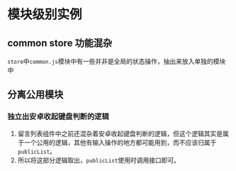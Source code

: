# 模块级别实例


## common store 功能混杂
`store`中`common.js`模块中有一些并非是全局的状态操作，抽出来放入单独的模块中


## 分离公用模块
### 独立出安卓收起键盘判断的逻辑
1. 留言列表组件中之前还混杂着安卓收起键盘判断的逻辑，但这个逻辑其实是属于一个公用的逻辑，其他有输入操作的地方都可能用到，而不应该归属于`publicList`。
2. 所以将这部分逻辑取出，`publicList`使用时调用接口即可。
